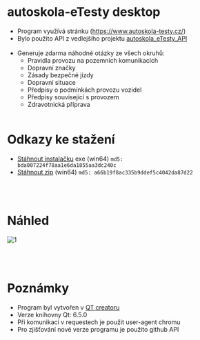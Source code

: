 # autoskola-eTesty desktop
- Program využívá stránku (https://www.autoskola-testy.cz/)
- Bylo použito API z vedlejšího projektu [autoskola_eTesty_API](https://github.com/RxiPland/autoskola_eTesty_API)
<br></br>
- Generuje zdarma náhodné otázky ze všech okruhů:
  - Pravidla provozu na pozemních komunikacích
  - Dopravní značky
  - Zásady bezpečné jízdy
  - Dopravní situace
  - Předpisy o podmínkách provozu vozidel
  - Předpisy související s provozem
  - Zdravotnická příprava
<br></br>

# Odkazy ke stažení
- [Stáhnout instalačku](https://github.com/RxiPland/autoskola_eTesty_desktop/releases/download/v1.0.0/autoskola-eTesty_setup.exe) exe (win64) `md5: bda007224f78aa1e6da1855aa3dc240c`
- [Stáhnout zip](https://github.com/RxiPland/autoskola_eTesty_desktop/releases/download/v1.0.0/autoskola-eTesty.zip) (win64) `md5: a66b19f8ac335b9ddef5c4042da87d22`

<br></br>
# Náhled
![1](https://user-images.githubusercontent.com/82058894/230468122-767e8e01-e4fb-4a4b-b901-d73ec8af509c.png)

<br></br>
# Poznámky
- Program byl vytvořen v [QT creatoru](https://www.qt.io/product/development-tools)
- Verze knihovny Qt: 6.5.0
- Při komunikaci v requestech je použit user-agent chromu
- Pro zjišťování nové verze programu je použito github API
